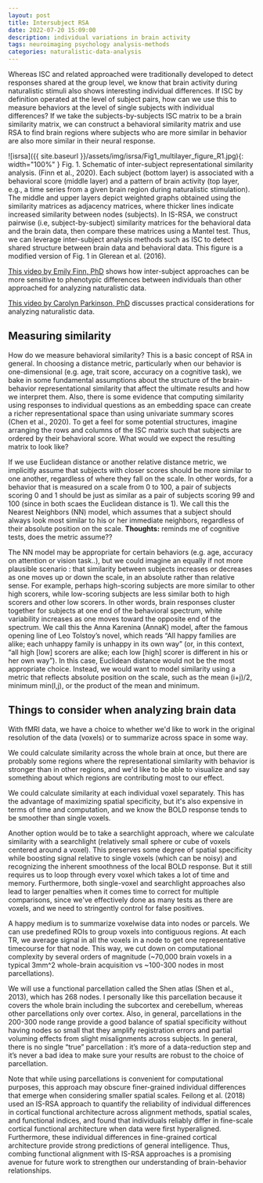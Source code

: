 ```yaml
---
layout: post
title: Intersubject RSA
date: 2022-07-20 15:09:00
description: individual variations in brain activity
tags: neuroimaging psychology analysis-methods
categories: naturalistic-data-analysis
---
```


Whereas ISC and related approached were traditionally developed to detect responses shared at the group level, we know that brain activity during naturalistic stimuli also shows interesting individual differences. If ISC by definition operated at the level of subject pairs, how can we use this to measure behaviors at the level of single subjects with individual differences?
If we take the subjects-by-subjects ISC matrix to be a brain similarity matrix, we can construct a behavioral similarity matrix and use RSA to find brain regions where subjects who are more similar in behavior are also more similar in their neural response. 


![isrsa]({{ site.baseurl }}/assets/img/isrsa/Fig1_multilayer_figure_R1.jpg){: width="100%" }
Fig. 1. Schematic of inter-subject representational similarity analysis. (Finn et al., 2020). Each subject (bottom layer) is associated with a behavioral score (middle layer) and a pattern of brain activity (top layer, e.g., a time series from a given brain region during naturalistic stimulation). The middle and upper layers depict weighted graphs obtained using the similarity matrices as adjacency matrices, where thicker lines indicate increased similarity between nodes (subjects). In IS-RSA, we construct pairwise (i.e, subject-by-subject) similarity matrices for the behavioral data and the brain data, then compare these matrices using a Mantel test. Thus, we can leverage inter-subject analysis methods such as ISC to detect shared structure between brain data and behavioral data. This figure is a modified version of Fig. 1 in Glerean et al. (2016).

[This video by Emily Finn, PhD](https://youtu.be/vDrMuFJfsv8) shows how inter-subject approaches can be more sensitive to phenotypic differences between individuals than other approached for analyzing naturalistic data.

[This video by Carolyn Parkinson, PhD](https://youtu.be/roG9gkTOx_U) discusses practical considerations for analyzing naturalistic data.


## Measuring similarity

How do we measure behavioral similarity? This is a basic concept of RSA in general. In choosing a distance metric, particularly when our behavior is one-dimensional (e.g. age, trait score, accuracy on a cognitive task), we bake in some fundamental assumptions about the structure of the brain-behavior representational similarity that affect the ultimate results and how we interpret them. Also, there is some evidence that computing similarity using responses to individual questions as an embedding space can create a richer representational space than using univariate summary scores (Chen et al., 2020). To get a feel for some potential structures, imagine arranging the rows and columns of the ISC matrix such that subjects are ordered by their behavioral score. What would we expect the resulting matrix to look like?

If we use Euclidean distance or another relative distance metric, we implicitly assume that subjects with closer scores should be more similar to one another, regardless of where they fall on the scale. In other words, for a behavior that is measured on a scale from 0 to 100, a pair of subjects scoring 0 and 1 should be just as similar as a pair of subjects scoring 99 and 100 (since in both scaes the Euclidean distance is 1). We call this the Nearest Neighbors (NN) model, which assumes that a subject should always look most similar to his or her immediate neighbors, regardless of their absolute position on the scale. 
**Thoughts:** reminds me of cognitive tests, does the metric assume??

The NN model may be appropriate for certain behaviors (e.g. age, accuracy on attention or vision task..), but we could imagine an equally if not more plausible scenario : that similarity between subjects increases or decreases as one moves up or down the scale, in an absolute rather than relative sense. For example, perhaps high-scoring subjects are more similar to other high scorers, while low-scoring subjects are less similar both to high scorers and other low scorers. In other words, brain responses cluster together for subjects at one end of the behavioral spectrum, white variability increases as one moves toward the opposite end of the spectrum. We call this the Anna Karenina (AnnaK) model, after the famous opening line of Leo Tolstoy’s novel, which reads “All happy families are alike; each unhappy family is unhappy in its own way” (or, in this context, “all high [low] scorers are alike; each low [high] scorer is different in his or her own way”). In this case, Euclidean distance would not be the most appropriate choice. Instead, we would want to model similarity using a metric that reflects absolute position on the scale, such as the mean (i+j)/2, minimum min(I,j), or the product of the mean and minimum.

## Things to consider when analyzing brain data

With fMRI data, we have a choice to whether we'd like to work in the original resolution of the data (voxels) or to summarize across space in some way. 

We could calculate similarity across the whole brain at once, but there are probably some regions where the representational similarity with behavior is stronger than in other regions, and we'd like to be able to visualize and say something about which regions are contributing most to our effect. 

We could calculate similarity at each individual voxel separately. This has the advantage of maximizing spatial specificity, but it's also expensive in terms of time and computation, and we know the BOLD response tends to be smoother than single voxels.

Another option would be to take a searchlight approach, where we calculate similarity with a searchlight (relatively small sphere or cube of voxels centered around a voxel). This preserves some degree of spatial specificity while boosting signal relative to single voxels (which can be noisy) and recognizing the inherent smoothness of the local BOLD response. But it still requires us to loop through every voxel which takes a lot of time and memory.
Furthermore, both single-voxel and searchlight approaches also lead to larger penalties when it comes time to correct for multiple comparisons, since we've effectively done as many tests as there are voxels, and we need to stringently control for false positives.

A happy medium is to summarize voxelwise data into nodes or parcels. We can use predefined ROIs to group voxels into contiguous regions. At each TR, we average signal in all the voxels in a node to get one representative timecourse for that node. This way, we cut down on computational complexity by several orders of magnitude (~70,000 brain voxels in a typical 3mm^2 whole-brain acquisition vs ~100-300 nodes in most parcellations).

We will use a functional parcellation called the Shen atlas (Shen et al., 2013), which has 268 nodes. I personally like this parcellation because it covers the whole brain including the subcortex and cerebellum, whereas other parcellations only over cortex. Also, in general, parcellations in the 200-300 node range provide a good balance of spatial specificity without having nodes so small that they amplify registration errors and partial voluming effects from slight misalignments across subjects. In general, there is no single “true” parcellation : it’s more of a data-reduction step and it’s never a bad idea to make sure your results are robust to the choice of parcellation.

Note that while using parcellations is convenient for computational purposes, this approach may obscure finer-grained individual differences that emerge when considering smaller spatial scales. Feilong et al. (2018) used an IS-RSA approach to quantify the reliability of individual differences in cortical functional architecture across alignment methods, spatial scales, and functional indices, and found that individuals reliably differ in fine-scale cortical functional architecture when data were first hyperaligned. Furthermore, these individual differences in fine-grained cortical architecture provide strong predictions of general intelligence. Thus, combing functional alignment with IS-RSA approaches is a promising avenue for future work to strengthen our understanding of brain-behavior relationships.

